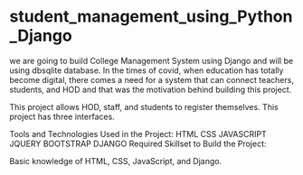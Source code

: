 # student_management_using_Python_Django

we are going to build College Management System using Django and will be using dbsqlite database. In the times of covid, when education has totally become digital, there comes a need for a system that can connect teachers, students, and HOD and that was the motivation behind building this project.

This project allows HOD, staff, and students to register themselves. This project has three interfaces.

Tools and Technologies Used in the Project:
HTML
CSS
JAVASCRIPT
JQUERY
BOOTSTRAP
DJANGO
Required Skillset to Build the Project:

Basic knowledge of HTML, CSS, JavaScript, and Django.
